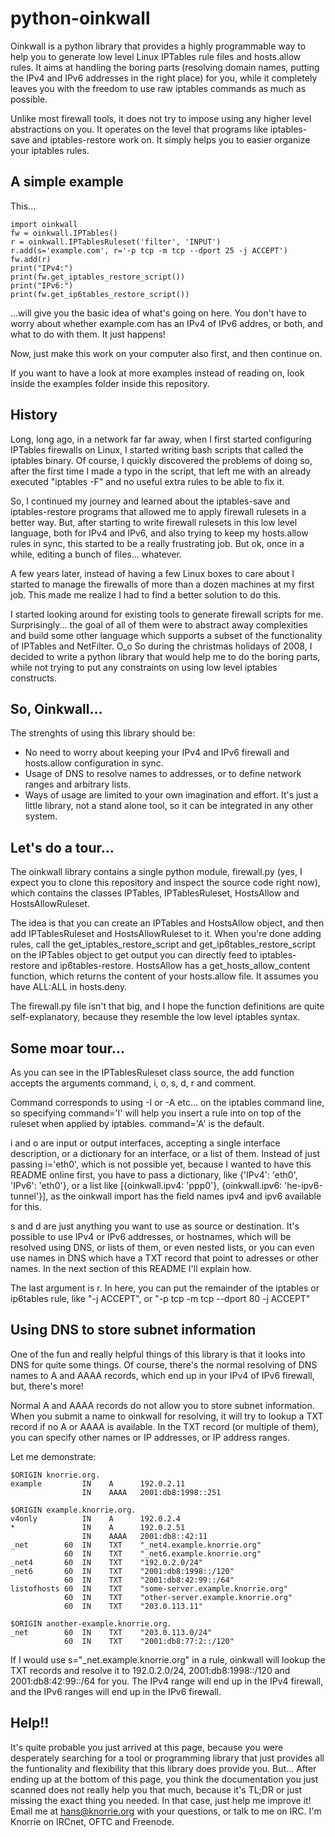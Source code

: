 python-oinkwall
===============

Oinkwall is a python library that provides a highly programmable way to help you to generate low level Linux IPTables rule files and hosts.allow rules. It aims at handling the boring parts (resolving domain names, putting the IPv4 and IPv6 addresses in the right place) for you, while it completely leaves you with the freedom to use raw iptables commands as much as possible.

Unlike most firewall tools, it does not try to impose using any higher level abstractions on you. It operates on the level that programs like iptables-save and iptables-restore work on. It simply helps you to easier organize your iptables rules.

## A simple example

This...

    import oinkwall
    fw = oinkwall.IPTables()
    r = oinkwall.IPTablesRuleset('filter', 'INPUT')
    r.add(s='example.com', r='-p tcp -m tcp --dport 25 -j ACCEPT')
    fw.add(r)
    print("IPv4:")
    print(fw.get_iptables_restore_script())
    print("IPv6:")
    print(fw.get_ip6tables_restore_script())

...will give you the basic idea of what's going on here. You don't have to worry about whether example.com has an IPv4 of IPv6 addres, or both, and what to do with them. It just happens!

Now, just make this work on your computer also first, and then continue on.

If you want to have a look at more examples instead of reading on, look inside the examples folder inside this repository.

## History

Long, long ago, in a network far far away, when I first started configuring IPTables firewalls on Linux, I started writing bash scripts that called the iptables binary. Of course, I quickly discovered the problems of doing so, after the first time I made a typo in the script, that left me with an already executed "iptables -F" and no useful extra rules to be able to fix it.

So, I continued my journey and learned about the iptables-save and iptables-restore programs that allowed me to apply firewall rulesets in a better way. But, after starting to write firewall rulesets in this low level language, both for IPv4 and IPv6, and also trying to keep my hosts.allow rules in sync, this started to be a really frustrating job. But ok, once in a while, editing a bunch of files... whatever.

A few years later, instead of having a few Linux boxes to care about I started to manage the firewalls of more than a dozen machines at my first job. This made me realize I had to find a better solution to do this.

I started looking around for existing tools to generate firewall scripts for me. Surprisingly... the goal of all of them were to abstract away complexities and build some other language which supports a subset of the functionality of IPTables and NetFilter. O\_o So during the christmas holidays of 2008, I decided to write a python library that would help me to do the boring parts, while not trying to put any constraints on using low level iptables constructs.

## So, Oinkwall...

The strenghts of using this library should be:
* No need to worry about keeping your IPv4 and IPv6 firewall and hosts.allow configuration in sync.
* Usage of DNS to resolve names to addresses, or to define network ranges and arbitrary lists.
* Ways of usage are limited to your own imagination and effort. It's just a little library, not a stand alone tool, so it can be integrated in any other system.

## Let's do a tour...

The oinkwall library contains a single python module, firewall.py (yes, I expect you to clone this repository and inspect the source code right now), which contains the classes IPTables, IPTablesRuleset, HostsAllow and HostsAllowRuleset.

The idea is that you can create an IPTables and HostsAllow object, and then add IPTablesRuleset and HostsAllowRuleset to it. When you're done adding rules, call the get\_iptables\_restore\_script and get\_ip6tables\_restore\_script on the IPTables object to get output you can directly feed to iptables-restore and ip6tables-restore. HostsAllow has a get\_hosts\_allow\_content function, which returns the content of your hosts.allow file. It assumes you have ALL:ALL in hosts.deny.

The firewall.py file isn't that big, and I hope the function definitions are quite self-explanatory, because they resemble the low level iptables syntax.

## Some moar tour...

As you can see in the IPTablesRuleset class source, the add function accepts the arguments command, i, o, s, d, r and comment.

Command corresponds to using -I or -A etc... on the iptables command line, so specifying command='I' will help you insert a rule into on top of the ruleset when applied by iptables. command='A' is the default.

i and o are input or output interfaces, accepting a single interface description, or a dictionary for an interface, or a list of them. Instead of just passing i='eth0', which is not possible yet, because I wanted to have this README online first, you have to pass a dictionary, like {'IPv4': 'eth0', 'IPv6': 'eth0'}, or a list like [{oinkwall.ipv4: 'ppp0'}, {oinkwall.ipv6: 'he-ipv6-tunnel'}], as the oinkwall import has the field names ipv4 and ipv6 available for this.

s and d are just anything you want to use as source or destination. It's possible to use IPv4 or IPv6 addresses, or hostnames, which will be resolved using DNS, or lists of them, or even nested lists, or you can even use names in DNS which have a TXT record that point to adresses or other names. In the next section of this README I'll explain how.

The last argument is r. In here, you can put the remainder of the iptables or ip6tables rule, like "-j ACCEPT", or "-p tcp -m tcp --dport 80 -j ACCEPT"

## Using DNS to store subnet information

One of the fun and really helpful things of this library is that it looks into DNS for quite some things. Of course, there's the normal resolving of DNS names to A and AAAA records, which end up in your IPv4 of IPv6 firewall, but, there's more!

Normal A and AAAA records do not allow you to store subnet information. When you submit a name to oinkwall for resolving, it will try to lookup a TXT record if no A or AAAA is available. In the TXT record (or multiple of them), you can specify other names or IP addresses, or IP address ranges.

Let me demonstrate:

    $ORIGIN knorrie.org.
    example         IN    A      192.0.2.11
                    IN    AAAA   2001:db8:1998::251

    $ORIGIN example.knorrie.org.
    v4only          IN    A      192.0.2.4
    *               IN    A      192.0.2.51
                    IN    AAAA   2001:db8::42:11
    _net        60  IN    TXT    "_net4.example.knorrie.org"
                60  IN    TXT    "_net6.example.knorrie.org"
    _net4       60  IN    TXT    "192.0.2.0/24"
    _net6       60  IN    TXT    "2001:db8:1998::/120"
                60  IN    TXT    "2001:db8:42:99::/64"
    listofhosts 60  IN    TXT    "some-server.example.knorrie.org"
                60  IN    TXT    "other-server.example.knorrie.org"
                60  IN    TXT    "203.0.113.11"

    $ORIGIN another-example.knorrie.org.
    _net        60  IN    TXT    "203.0.113.0/24"
                60  IN    TXT    "2001:db8:77:2::/120"

If I would use s="\_net.example.knorrie.org" in a rule, oinkwall will lookup the TXT records and resolve it to 192.0.2.0/24, 2001:db8:1998::/120 and 2001:db8:42:99::/64 for you. The IPv4 range will end up in the IPv4 firewall, and the IPv6 ranges will end up in the IPv6 firewall.

## Help!!

It's quite probable you just arrived at this page, because you were desperately searching for a tool or programming library that just provides all the funtionality and flexibility that this library does provide you. But... After ending up at the bottom of this page, you think the documentation you just scanned does not really help you that much, because it's TL;DR or just missing the exact thing you needed. In that case, just help me improve it! Email me at hans@knorrie.org with your questions, or talk to me on IRC. I'm Knorrie on IRCnet, OFTC and Freenode.
